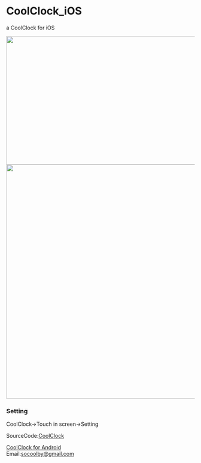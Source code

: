 # CoolClock_iOS
a CoolClock for iOS  

<img src="https://raw.githubusercontent.com/socoolby/CoolClock_iOS/master/iPhone6s.png" width="694" height="342"/>  

<img src="https://raw.githubusercontent.com/socoolby/CoolClock_iOS/master/CoolClock_Preview.jpg" width="832" height="624"/>  

### Setting
CoolClock->Touch in screen->Setting

SourceCode:[CoolClock](https://github.com/socoolby/CoolClock)

[CoolClock for Android](https://github.com/socoolby/CoolClock)  
Email:[socoolby@gmail.com](mailto:socoolby@gmail.com)
